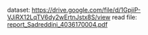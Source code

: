 
dataset:
https://drive.google.com/file/d/1GpjiP-VJiRX12LqTV6dy2wErtnJstx8S/view
read file:
[report_Sadreddini_4036170004.pdf](https://github.com/user-attachments/files/19429825/report_Sadreddini_4036170004.pdf)
